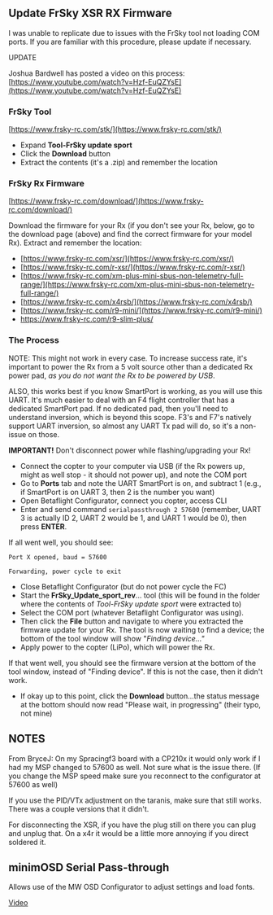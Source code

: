 
## Update FrSky XSR RX Firmware

I was unable to replicate due to issues with the FrSky tool not loading COM ports.  If you are familiar with this procedure, please update if necessary. 

UPDATE

Joshua Bardwell has posted a video on this process: 
[https://www.youtube.com/watch?v=Hzf-EuQZYsE](https://www.youtube.com/watch?v=Hzf-EuQZYsE)

### FrSky Tool
[https://www.frsky-rc.com/stk/](https://www.frsky-rc.com/stk/)
* Expand **Tool-FrSky update sport**
* Click the **Download** button
* Extract the contents (it's a .zip) and remember the location

### FrSky Rx Firmware
[https://www.frsky-rc.com/download/](https://www.frsky-rc.com/download/)

Download the firmware for your Rx (if you don't see your Rx, below, go to the download page (above) and find the correct firmware for your model Rx). Extract and remember the location:
- [https://www.frsky-rc.com/xsr/](https://www.frsky-rc.com/xsr/)
- [https://www.frsky-rc.com/r-xsr/](https://www.frsky-rc.com/r-xsr/)
- [https://www.frsky-rc.com/xm-plus-mini-sbus-non-telemetry-full-range/](https://www.frsky-rc.com/xm-plus-mini-sbus-non-telemetry-full-range/)
- [https://www.frsky-rc.com/x4rsb/](https://www.frsky-rc.com/x4rsb/)
- [https://www.frsky-rc.com/r9-mini/](https://www.frsky-rc.com/r9-mini/)
- https://www.frsky-rc.com/r9-slim-plus/

### The Process
NOTE: This might not work in every case. To increase success rate, it's important to power the Rx from a 5 volt source other than a dedicated Rx power pad, _as you do not want the Rx to be powered by USB_.

ALSO, this works best if you know SmartPort is working, as you will use this UART. It's much easier to deal with an F4 flight controller that has a dedicated SmartPort pad. If no dedicated pad, then you'll need to understand inversion, which is beyond this scope. F3's and F7's natively support UART inversion, so almost any UART Tx pad will do, so it's a non-issue on those. 

**IMPORTANT!** Don't disconnect power while flashing/upgrading your Rx! 

* Connect the copter to your computer via USB (if the Rx powers up, might as well stop - it should not power up), and note the COM port
* Go to **Ports** tab and note the UART SmartPort is on, and subtract 1 (e.g., if SmartPort is on UART 3, then 2 is the number you want)
* Open Betaflight Configurator, connect you copter, access CLI
* Enter and send command `serialpassthrough 2 57600` (remember, UART 3 is actually ID 2, UART 2 would be 1, and UART 1 would be 0), then press **ENTER**.

If all went well, you should see:

`Port X opened, baud = 57600`

`Forwarding, power cycle to exit`

* Close Betaflight Configurator (but do not power cycle the FC)
* Start the **FrSky_Update_sport_rev**... tool (this will be found in the folder where the contents of _Tool-FrSky update sport_ were extracted to)
* Select the COM port (whatever Betaflight Configurator was using).
* Then click the **File** button and navigate to where you extracted the firmware update for your Rx. The tool is now waiting to find a device; the bottom of the tool window will show "_Finding device..."_
* Apply power to the copter (LiPo), which will power the Rx. 

If that went well, you should see the firmware version at the bottom of the tool window, instead of "Finding device".  If this is not the case, then it didn't work.

* If okay up to this point, click the **Download** button...the status message at the bottom should now read "Please wait, in progressing" (their typo, not mine)

## NOTES
From BryceJ: 
On my Spracingf3 board with a CP210x it would only work if I had my MSP changed to 57600 as well. Not sure what is the issue there. (If you change the MSP speed make sure you reconnect to the configurator at 57600 as well)  

If you use the PID/VTx adjustment on the taranis, make sure that still works. There was a couple versions that it didn't.  

For disconnecting the XSR, if you have the plug still on there you can plug and unplug that. On a x4r it would be a little more annoying if you direct soldered it.  


## minimOSD Serial Pass-through

Allows use of the MW OSD Configurator to adjust settings and load fonts.

[Video](https://www.youtube.com/watch?v=5ABd0gz3ckI)